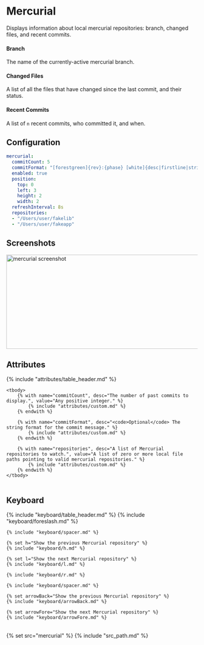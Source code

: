 # Mercurial

Displays information about local mercurial repositories: branch, changed
files, and recent commits.

#### Branch

The name of the currently-active mercurial branch.

#### Changed Files

A list of all the files that have changed since the last
commit, and their status.

#### Recent Commits

A list of `n` recent commits, who committed it, and when.

## Configuration

```yaml
mercurial:
  commitCount: 5
  commitFormat: "[forestgreen]{rev}:{phase} [white]{desc|firstline|strip} [grey]{author|person} {date|age}[white]"
  enabled: true
  position:
    top: 0
    left: 3
    height: 2
    width: 2
  refreshInterval: 8s
  repositories:
  - "/Users/user/fakelib"
  - "/Users/user/fakeapp"
```

## Screenshots

<img class="screenshot" src="/assets/modules/mercurial.png" width="710" height="248" alt="mercurial screenshot" />

## Attributes

<table>
    {% include "attributes/table_header.md" %}

    <tbody>
        {% with name="commitCount", desc="The number of past commits to display.", value="Any positive integer." %}
            {% include "attributes/custom.md" %}
        {% endwith %}

        {% with name="commitFormat", desc="<code>Optional</code> The string format for the commit message." %}
            {% include "attributes/custom.md" %}
        {% endwith %}

        {% with name="repositories", desc="A list of Mercurial repositories to watch.", value="A list of zero or more local file paths pointing to valid mercurial repositories." %}
            {% include "attributes/custom.md" %}
        {% endwith %}
    </tbody>
</table>

## Keyboard

<table>
  {% include "keyboard/table_header.md" %}

  <tbody>
    {% include "keyboard/foreslash.md" %}

    {% include "keyboard/spacer.md" %}

    {% set h="Show the previous Mercurial repository" %}
    {% include "keyboard/h.md" %}

    {% set l="Show the next Mercurial repository" %}
    {% include "keyboard/l.md" %}

    {% include "keyboard/r.md" %}

    {% include "keyboard/spacer.md" %}

    {% set arrowBack="Show the previous Mercurial repository" %}
    {% include "keyboard/arrowBack.md" %}

    {% set arrowFore="Show the next Mercurial repository" %}
    {% include "keyboard/arrowFore.md" %}
  </tbody>
</table>

{% set src="mercurial" %}
{% include "src_path.md" %}